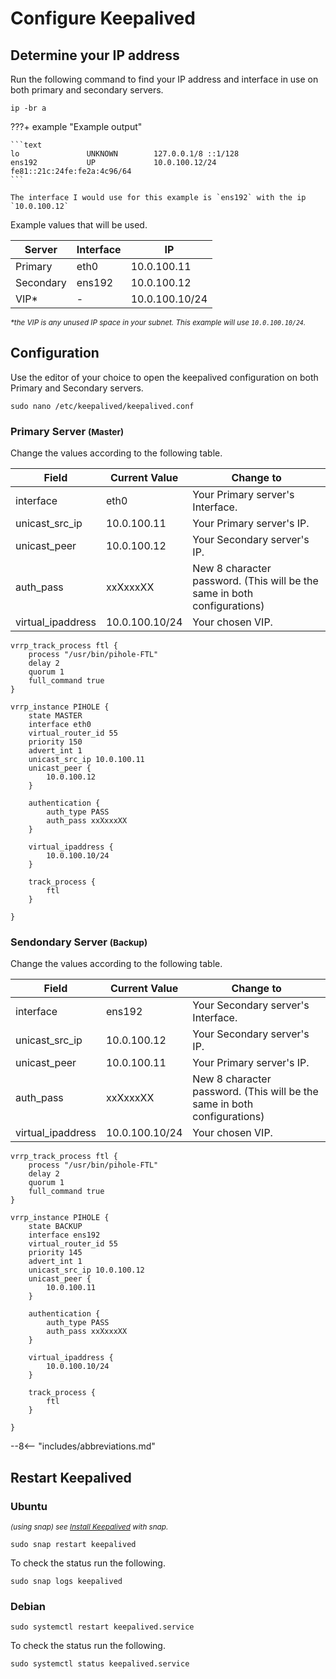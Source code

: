 # Configure Keepalived

## Determine your IP address

Run the following command to find your IP address and interface in use on both primary and secondary servers.

```shell
ip -br a
```

???+ example "Example output"

    ```text
    lo               UNKNOWN        127.0.0.1/8 ::1/128
    ens192           UP             10.0.100.12/24 fe81::21c:24fe:fe2a:4c96/64
    ```

    The interface I would use for this example is `ens192` with the ip `10.0.100.12`

Example values that will be used.

Server | Interface | IP
------ | --------- | --
Primary | eth0 | 10.0.100.11
Secondary | ens192 | 10.0.100.12
VIP* | - | 10.0.100.10/24

<small>_\*the VIP is any unused IP space in your subnet. This example will use `10.0.100.10/24`._</small>

## Configuration

Use the editor of your choice to open the keepalived configuration on both Primary and Secondary servers.

```shell
sudo nano /etc/keepalived/keepalived.conf
```

### Primary Server <small>(Master)</small>

Change the values according to the following table.

Field | Current Value | Change to
----- | ------------- | ---------
interface | eth0 | Your Primary server's Interface.
unicast_src_ip | 10.0.100.11 | Your Primary server's IP.
unicast_peer | 10.0.100.12 | Your Secondary server's IP.
auth_pass | xxXxxxXX | New 8 character password. (This will be the same in both configurations)
virtual_ipaddress | 10.0.100.10/24 | Your chosen VIP.

```text
vrrp_track_process ftl {
    process "/usr/bin/pihole-FTL"
    delay 2
    quorum 1
    full_command true
}

vrrp_instance PIHOLE {
    state MASTER
    interface eth0
    virtual_router_id 55
    priority 150
    advert_int 1
    unicast_src_ip 10.0.100.11
    unicast_peer {
        10.0.100.12
    }

    authentication {
        auth_type PASS
        auth_pass xxXxxxXX
    }

    virtual_ipaddress {
        10.0.100.10/24
    }

    track_process {
        ftl
    }

}
```

### Sendondary Server <small>(Backup)</small>

Change the values according to the following table.

Field | Current Value | Change to
----- | ------------- | ---------
interface | ens192 | Your Secondary server's Interface.
unicast_src_ip | 10.0.100.12 | Your Secondary server's IP.
unicast_peer | 10.0.100.11 | Your Primary server's IP.
auth_pass | xxXxxxXX | New 8 character password. (This will be the same in both configurations)
virtual_ipaddress | 10.0.100.10/24 | Your chosen VIP.

```text
vrrp_track_process ftl {
    process "/usr/bin/pihole-FTL"
    delay 2
    quorum 1
    full_command true
}

vrrp_instance PIHOLE {
    state BACKUP
    interface ens192
    virtual_router_id 55
    priority 145
    advert_int 1
    unicast_src_ip 10.0.100.12
    unicast_peer {
        10.0.100.11
    }

    authentication {
        auth_type PASS
        auth_pass xxXxxxXX
    }

    virtual_ipaddress {
        10.0.100.10/24
    }

    track_process {
        ftl
    }

}
```

--8<-- "includes/abbreviations.md"

## Restart Keepalived

### Ubuntu

<small>_(using snap) see [Install Keepalived](../install-keepalived/#ubuntu) with snap._</small>

```shell
sudo snap restart keepalived
```

To check the status run the following.

```shell
sudo snap logs keepalived
```

### Debian

```shell
sudo systemctl restart keepalived.service
```

To check the status run the following.

```shell
sudo systemctl status keepalived.service
```
